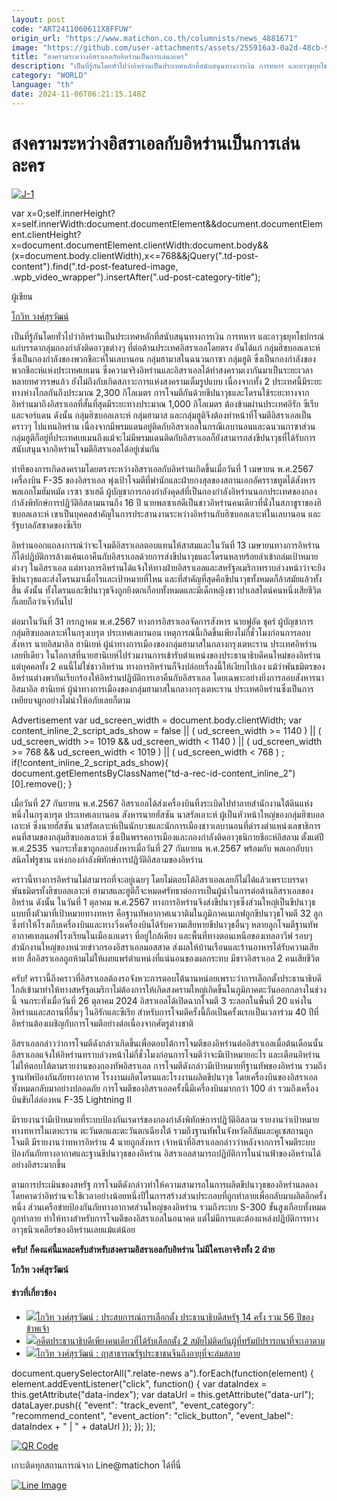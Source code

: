 ```yaml
---
layout: post
code: "ART2411060611X8FFUW"
origin_url: "https://www.matichon.co.th/columnists/news_4881671"
image: "https://github.com/user-attachments/assets/255916a3-0a2d-48cb-9042-25601e1cf11b"
title: "สงครามระหว่างอิสราเอลกับอิหร่านเป็นการเล่นละคร"
description: "เป็นที่รู้กันโดยทั่วไปว่าอิหร่านเป็นประเทศหลักที่สนับสนุนทางการเงิน การทหาร และอาวุธยุทโธปกรณ์แก่บรรดากลุ่มกองกำลังติดอาวุธต่างๆ"
category: "WORLD"
language: "th"
date: 2024-11-06T06:21:15.148Z
---
```


# สงครามระหว่างอิสราเอลกับอิหร่านเป็นการเล่นละคร

[![](https://www.matichon.co.th/wp-content/uploads/2024/11/J-1.jpg "J-1")](https://www.matichon.co.th/wp-content/uploads/2024/11/J-1.jpg)

var x=0;self.innerHeight?x=self.innerWidth:document.documentElement&&document.documentElement.clientHeight?x=document.documentElement.clientWidth:document.body&&(x=document.body.clientWidth),x<=768&&jQuery(".td-post-content").find(".td-post-featured-image, .wpb\_video\_wrapper").insertAfter(".ud-post-category-title");

ผู้เขียน

[โกวิท วงศ์สุรวัฒน์](https://www.matichon.co.th/columnist/%e0%b9%82%e0%b8%81%e0%b8%a7%e0%b8%b4%e0%b8%97-%e0%b8%a7%e0%b8%87%e0%b8%a8%e0%b9%8c%e0%b8%aa%e0%b8%b8%e0%b8%a3%e0%b8%a7%e0%b8%b1%e0%b8%92%e0%b8%99%e0%b9%8c)

เป็นที่รู้กันโดยทั่วไปว่าอิหร่านเป็นประเทศหลักที่สนับสนุนทางการเงิน การทหาร และอาวุธยุทโธปกรณ์แก่บรรดากลุ่มกองกำลังติดอาวุธต่างๆ ที่ต่อต้านประเทศอิสราเอลโดยตรง อันได้แก่ กลุ่มฮิซบอลเลาะห์ ซึ่งเป็นกองกำลังของพวกชีอะห์ในเลบานอน กลุ่มฮามาสในฉนวนกาซา กลุ่มฮูติ ซึ่งเป็นกองกำลังของพวกชีอะห์แห่งประเทศเยเมน ซึ่งความจริงอิหร่านและอิสราเอลได้ทำสงครามเงากันมาเป็นระยะเวลาหลายทศวรรษแล้ว ยังไม่ถึงกับเกิดสภาวะการแห่งสงครามเต็มรูปแบบ เนื่องจากทั้ง 2 ประเทศนี้มีระยะทางห่างไกลกันถึงประมาณ 2,300 กิโลเมตร การโจมตีกันด้วยขีปนาวุธและโดรนใช้ระยะทางจากอิหร่านมาถึงอิสราเอลที่สั้นที่สุดมีระยะทางประมาณ 1,000 กิโลเมตร ต้องข้ามผ่านประเทศอิรัก ซีเรีย และจอร์แดน ดังนั้น กลุ่มฮิซบอลเลาะห์ กลุ่มฮามาส และกลุ่มฮูติจึงต้องทำหน้าที่โจมตีอิสราเอลเป็นคราวๆ ไปแทนอิหร่าน เนื่องจากมีพรมแดนอยู่ติดกับอิสราเอลในกรณีเลบานอนและฉนวนกาซาส่วนกลุ่มฮูติก็อยู่ที่ประเทศเยเมนถึงแม้จะไม่มีพรมแดนติดกับอิสราเอลก็ยังสามารถส่งขีปนาวุธที่ได้รับการสนับสนุนจากอิหร่านโจมตีอิสราเอลได้อยู่เช่นกัน

ท่าทีของการเกิดสงครามโดยตรงระหว่างอิสราเอลกับอิหร่านเกิดขึ้นเมื่อวันที่ 1 เมษายน พ.ศ.2567 เครื่องบิน F-35 ของอิสราเอล พุ่งเป้าโจมตีที่พำนักและฝ่ายกงสุลของสถานเอกอัครราชทูตได้สังหาร พลเอกโมฮัมหมัด เรซา ซาเฮดี ผู้บัญชาการกองกำลังคุดส์ที่เป็นกองกำลังอิหร่านนอกประเทศของกองกำลังพิทักษ์การปฏิวัติอิสลามนานถึง 16 ปี นายพลซาเฮดีเป็นชาวอิหร่านคนเดียวที่นั่งในสภาชูราของฮิซบอลเลาะห์ เขาเป็นบุคคลสำคัญในการประสานงานระหว่างอิหร่านกับฮิซบอลเลาะห์ในเลบานอน และรัฐบาลอัสซาดของซีเรีย

อิหร่านออกแถลงการณ์ว่าจะโจมตีอิสราเอลตอบแทนให้สาสมและในวันที่ 13 เมษายนทางการอิหร่านก็ได้ปฏิบัติการล้างแค้นเอาคืนกับอิสราเอลด้วยการส่งขีปนาวุธและโดรนหลายร้อยลำเข้าถล่มเป้าหมายต่างๆ ในอิสราเอล แต่ทางการอิหร่านได้แจ้งให้ทางฝ่ายอิสราเอลและสหรัฐอเมริกาทราบล่วงหน้าว่าจะยิงขีปนาวุธและส่งโดรนมาเมื่อไรและเป้าหมายที่ไหน และที่สำคัญที่สุดคือขีปนาวุธทั้งหมดก็ล้าสมัยแล้วทั้งสิ้น ดังนั้น ทั้งโดรนและขีปนาวุธจึงถูกยิงตกเกือบทั้งหมดและมีเด็กหญิงชาวปาเลสไตน์คนหนึ่งเสียชีวิต ก็เลยถือว่าเจ๊ากันไป

ต่อมาในวันที่ 31 กรกฎาคม พ.ศ.2567 ทางการอิสราเอลจัดการสังหาร นายฟูอัด ชุคร์ ผู้บัญชาการกลุ่มฮิซบอลเลาะห์ในกรุงเบรุต ประเทศเลบานอน เหตุการณ์นี้เกิดขึ้นเพียงไม่กี่ชั่วโมงก่อนการลอบสังหาร นายอิสมาอิล ฮานิเยห์ ผู้นำทางการเมืองของกลุ่มฮามาสในกลางกรุงเตหะราน ประเทศอิหร่านเลยทีเดียว ในโอกาสที่นายฮานิเยห์ไปร่วมงานการเข้ารับตำแหน่งของประธานาธิบดีคนใหม่ของอิหร่าน แต่บุคคลทั้ง 2 คนนี้ไม่ใช่ชาวอิหร่าน ทางการอิหร่านก็จึงปล่อยเรื่องนี้ให้เงียบไปเอง แม้ว่าพันธมิตรของอิหร่านต่างพากันเรียกร้องให้อิหร่านปฏิบัติการเอาคืนกับอิสราเอล โดยเฉพาะอย่างยิ่งการลอบสังหารนาอิสมาอิล ฮานิเยห์ ผู้นำทางการเมืองของกลุ่มฮามาสในกลางกรุงเตหะราน ประเทศอิหร่านซึ่งเป็นการเหยียบจมูกอย่างไม่น่าให้อภัยเลยก็ตาม

Advertisement var ud\_screen\_width = document.body.clientWidth; var content\_inline\_2\_script\_ads\_show = false || ( ud\_screen\_width >= 1140 ) || ( ud\_screen\_width >= 1019 && ud\_screen\_width < 1140 ) || ( ud\_screen\_width >= 768 && ud\_screen\_width < 1019 ) || ( ud\_screen\_width < 768 ) ; if(!content\_inline\_2\_script\_ads\_show){ document.getElementsByClassName("td-a-rec-id-content\_inline\_2")\[0\].remove(); }

เมื่อวันที่ 27 กันยายน พ.ศ.2567 อิสราเอลได้ส่งเครื่องบินทิ้งระเบิดไปทำลายสำนักงานใต้ดินแห่งหนึ่งในกรุงเบรุต ประเทศเลบานอน สังหารนายฮัสซัน นาสรัลเลาะห์ ผู้เป็นหัวหน้าใหญ่ของกลุ่มฮิซบอลเลาะห์ ซึ่งนายฮัสซัน นาสรัลเลาะห์เป็นนักบวชและนักการเมืองชาวเลบานอนที่ดำรงตำแหน่งเลขาธิการคนที่สามของกลุ่มฮิซบอลเลาะห์ ซึ่งเป็นพรรคการเมืองและกองกำลังติดอาวุธนิกายชีอะห์อิสลาม ตั้งแต่ปี พ.ศ.2535 จนกระทั่งเขาถูกลอบสังหารเมื่อวันที่ 27 กันยายน พ.ศ.2567 พร้อมกับ พลเอกอับบาสนิลโฟรูชาน แห่งกองกำลังพิทักษ์การปฏิวัติอิสลามของอิหร่าน

คราวนี้ทางการอิหร่านไม่สามารถที่จะอยู่เฉยๆ โดยไม่ตอบโต้อิสราเอลเลยก็ไม่ได้แล้วเพราะบรรดาพันธมิตรทั้งฮิซบอลเลาะห์ ฮามาสและฮูตีก็จะหมดศรัทธาต่อการเป็นผู้นำในการต่อต้านอิสราเอลของอิหร่าน ดังนั้น ในวันที่ 1 ตุลาคม พ.ศ.2567 ทางการอิหร่านจึงส่งขีปนาวุธซึ่งส่วนใหญ่เป็นขีปนาวุธแบบทิ้งตัวมาที่เป้าหมายทางทหาร คือฐานทัพอากาศเนวาติมในภูมิภาคเนเกฟถูกขีปนาวุธโจมตี 32 ลูก ซึ่งทำให้โรงเก็บเครื่องบินและทางวิ่งเครื่องบินได้รับความเสียหายขีปนาวุธอื่นๆ หลายลูกโจมตีฐานทัพอากาศเทลนอฟโรงเรียนในเมืองเกเดรา ที่อยู่ใกล้เคียง และพื้นที่ทางตอนเหนือของเทลอาวีฟ รอบๆ สำนักงานใหญ่ของหน่วยข่าวกรองอิสราเอลมอสสาด ส่งผลให้บ้านเรือนและร้านอาหารได้รับความเสียหาย สื่ออิสราเอลถูกห้ามไม่ให้เผยแพร่ตำแหน่งที่แน่นอนของผลกระทบ มีชาวอิสราเอล 2 คนเสียชีวิต

ครับ! คราวนี้ถึงคราวที่อิสราเอลต้องรอจังหวะการตอบโต้นานหน่อยเพราะว่าการเลือกตั้งประธานาธิบดีใกล้เข้ามาทำให้ทางสหรัฐอเมริกาไม่ต้องการให้เกิดสงครามใหญ่เกิดขึ้นในภูมิภาคตะวันออกกลางในช่วงนี้ จนกระทั่งเมื่อวันที่ 26 ตุลาคม 2024 อิสราเอลได้เปิดฉากโจมตี 3 ระลอกในพื้นที่ 20 แห่งในอิหร่านและสถานที่อื่นๆ ในอิรักและซีเรีย สำหรับการโจมตีครั้งนี้ถือเป็นครั้งแรกเป็นเวลาร่วม 40 ปีที่อิหร่านต้องเผชิญกับการโจมตีอย่างต่อเนื่องจากศัตรูต่างชาติ

อิสราเอลกล่าวว่าการโจมตีดังกล่าวเกิดขึ้นเพื่อตอบโต้การโจมตีของอิหร่านต่ออิสราเอลเมื่อต้นเดือนนั้น อิสราเอลแจ้งให้อิหร่านทราบล่วงหน้าไม่กี่ชั่วโมงก่อนการโจมตีว่าจะมีเป้าหมายอะไร และเตือนอิหร่านไม่ให้ตอบโต้ตามรายงานของกองทัพอิสราเอล การโจมตีดังกล่าวมีเป้าหมายที่ฐานทัพของอิหร่าน รวมถึงฐานทัพป้องกันภัยทางอากาศ โรงงานผลิตโดรนและโรงงานผลิตขีปนาวุธ โดยเครื่องบินของอิสราเอลทั้งหมดกลับมาอย่างปลอดภัย การโจมตีของอิสราเอลครั้งนี้มีเครื่องบินมากกว่า 100 ลำ รวมถึงเครื่องบินขับไล่ล่องหน F-35 Lightning II

มีรายงานว่ามีเป้าหมายที่ระบบป้องกันเรดาร์ของกองกำลังพิทักษ์การปฏิวัติอิสลาม รายงานว่าเป้าหมายทางทหารในเตหะราน ตะวันตกและตะวันตกเฉียงใต้ รวมถึงฐานทัพในจังหวัดอีลัมและคูเซสถานถูกโจมตี มีรายงานว่าทหารอิหร่าน 4 นายถูกสังหาร เจ้าหน้าที่อิสราเอลกล่าวว่าหลังจากการโจมตีระบบป้องกันภัยทางอากาศและฐานขีปนาวุธของอิหร่าน อิสราเอลสามารถปฏิบัติการในน่านฟ้าของอิหร่านได้อย่างอิสระมากขึ้น

ตามการประเมินของสหรัฐ การโจมตีดังกล่าวทำให้ความสามารถในการผลิตขีปนาวุธของอิหร่านลดลง โดยคาดว่าอิหร่านจะใช้เวลาอย่างน้อยหนึ่งปีในการสร้างส่วนประกอบที่ถูกทำลายเพื่อกลับมาผลิตอีกครั้งหนึ่ง ส่วนเครือข่ายป้องกันภัยทางอากาศส่วนใหญ่ของอิหร่าน รวมถึงระบบ S-300 ขั้นสูงเกือบทั้งหมดถูกทำลาย ทำให้ทางสำหรับการโจมตีของอิสราเอลในอนาคต แต่ไม่มีการแตะต้องแหล่งปฏิบัติการทางอาวุธนิวเคลียร์ของอิหร่านเลยแม้แต่น้อย

**ครับ! ก็คงแค่นี้แหละครับสำหรับสงครามอิสราเอลกับอิหร่าน ไม่มีใครเอาจริงทั้ง 2 ฝ่าย**

**โกวิท วงศ์สุรวัฒน์**

#### ข่าวที่เกี่ยวข้อง

*   [![](https://www.matichon.co.th/wp-content/uploads/2024/10/1-414.jpg)โกวิท วงศ์สุรวัฒน์ : ประสบการณ์การเลือกตั้ง ประธานาธิบดีสหรัฐ 14 ครั้ง รวม 56 ปีของข้าพเจ้า](https://www.matichon.co.th/columnists/news_4871013)
*   [![](https://www.matichon.co.th/wp-content/uploads/2024/10/P-1-2.jpg)อดีตประธานาธิบดีเพียงคนเดียวที่ได้รับเลือกตั้ง 2 สมัยไม่ติดกันผู้ที่ทรัมป์ปรารถนาที่จะเอาตาม](https://www.matichon.co.th/columnists/news_4857462)
*   [![](https://www.matichon.co.th/wp-content/uploads/2024/10/โกวิท-16ต.ค.jpg)โกวิท วงศ์สุรวัฒน์ : ฤๅสาธารณรัฐประชาชนจีนถึงอายุที่จะล่มสลาย](https://www.matichon.co.th/columnists/news_4848301)

document.querySelectorAll(".relate-news a").forEach(function(element) { element.addEventListener("click", function() { var dataIndex = this.getAttribute("data-index"); var dataUrl = this.getAttribute("data-url"); dataLayer.push({ "event": "track\_event", "event\_category": "recommend\_content", "event\_action": "click\_button", "event\_label": dataIndex + " | " + dataUrl }); }); });

[![QR Code](https://www.matichon.co.th/wp-content/uploads/2023/07/wob1371z.jpg)](https://lin.ee/ht0nDxX)

เกาะติดทุกสถานการณ์จาก Line@matichon ได้ที่นี่

[![Line Image](https://www.matichon.co.th/wp-content/uploads/2023/07/th.png)](https://lin.ee/ht0nDxX)